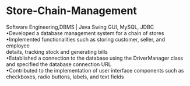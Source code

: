 # Store-Chain-Management  
Software Engineering,DBMS | Java Swing GUI, MySQL, JDBC  
•Developed a database management system for a chain of stores  
•Implemented functionalities such as storing customer, seller, and employee  
details, tracking stock and generating bills  
•Established a connection to the database using the DriverManager class  
and specified the database connection URL  
•Contributed to the implementation of user interface components such as  
checkboxes, radio buttons, labels, and text fields

